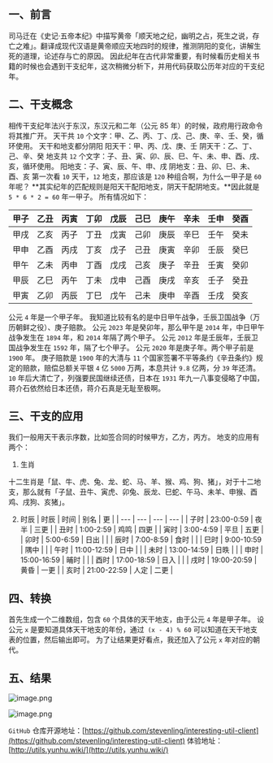 ## 一、前言
司马迁在《史记·五帝本纪》中描写黄帝「顺天地之纪，幽明之占，死生之说，存亡之难」。翻译成现代汉语是黄帝顺应天地四时的规律，推测阴阳的变化，讲解生死的道理，论述存与亡的原因。
因此纪年在古代非常重要，有时候看历史相关书籍的时候也会遇到干支纪年，这次稍微分析下，并用代码获取公历年对应的干支纪年。
## 二、干支概念
相传干支纪年法兴于东汉，东汉元和二年（公元 85 年）的时候，政府用行政命令将其推广开。
天干共 `10` 个文字：甲、乙、丙、丁、戊、己、庚、辛、壬、癸，循环使用。
天干和地支都分阴阳
阳天干：甲、丙、戊、庚、壬
阴天干：乙、丁、己、辛、癸
地支共 `12` 个文字：子、丑、寅、卯、辰、巳、午、未、申、酉、戌、亥，循环使用。
阳地支：子、寅、辰、午、申、戌
阴地支：丑、卯、巳、未、酉、亥
第一次看 `10` 天干，`12` 地支，那应该是 `120` 种组合啊，为什么一甲子是 `60` 年呢？
**其实纪年的匹配规则是阳天干配阳地支，阴天干配阴地支。**因此就是 `5 * 6 * 2 = 60` 年一甲子。
所有情况如下：

| 甲子 | 乙丑 | 丙寅 | 丁卯 | 戊辰 | 己巳 | 庚午 | 辛未 | 壬申 | 癸酉 |
| --- | --- | --- | --- | --- | --- | --- | --- | --- | --- |
| 甲戌 | 乙亥 | 丙子 | 丁丑 | 戊寅 | 己卯 | 庚辰 | 辛巳  | 壬午 | 癸未 |
| 甲申 | 乙酉 | 丙戌 | 丁亥 | 戊子 | 己丑 | 庚寅 | 辛卯 | 壬辰 | 癸巳 |
| 甲午 | 乙未 | 丙申 | 丁酉 | 戊戌 | 己亥 | 庚子 | 辛丑 | 壬寅 | 癸卯 |
| 甲辰 | 乙巳 | 丙午 | 丁未 | 戊申 | 己酉 | 庚戌 | 辛亥 | 壬子 | 癸丑 |
| 甲寅 | 乙卯 | 丙辰 | 丁巳 | 戊午 | 己未 | 庚申 | 辛酉 | 壬戌 | 癸亥 |

公元 `4` 年是一个甲子年。
我知道比较有名的是中日甲午战争，壬辰卫国战争（万历朝鲜之役）、庚子赔款。
公元 `2023` 年是癸卯年，那么甲午是 `2014` 年，中日甲午战争发生在 `1894` 年，和 `2014` 年隔了两个甲子。
公元 `2012` 年是壬辰年，壬辰卫国战争发生在 `1592` 年，隔了七个甲子。
公元 `2020` 年是庚子年。两个甲子前是 `1900` 年。
庚子赔款是 `1900` 年的大清与 `11` 个国家签署不平等条约《辛丑条约》规定的赔款，赔偿总额关平银 `4` 亿 `5000` 万两，本息共计 `9.8` 亿两，分 `39` 年还清。`10` 年后大清亡了，列强要民国继续还债，日本在 `1931` 年九一八事变侵略了中国，蒋介石依然给日本还债，蒋介石真是无耻至极啊。
## 三、干支的应用
我们一般用天干表示序数，比如签合同的时候甲方，乙方，丙方。
地支的应用有两个：

1. 生肖

十二生肖是「鼠、牛、虎、兔、龙、蛇、马、羊、猴、鸡、狗、猪」，对于十二地支，那么就有「子鼠、丑牛、寅虎、卯兔、辰龙、巳蛇、午马、未羊、申猴、酉鸡、戌狗、亥猪」。

2. 时辰
| 时辰 | 时间 | 别名 | 更 |
| --- | --- | --- | --- |
| 子时 | 23:00-0:59 | 夜半 | 三更 |
| 丑时 | 1:00-2:59 | 鸡鸣 | 四更 |
| 寅时 | 3:00-4:59 | 平旦 | 五更 |
| 卯时 | 5:00-6:59 | 日出 |  |
| 辰时 | 7:00-8:59 | 食时 |  |
| 巳时 | 9:00-10:59 | 隅中 |  |
| 午时 | 11:00-12:59 | 日中 |  |
| 未时 | 13:00-14:59 | 日昳 |  |
| 申时 | 15:00-16:59 | 晡时 |  |
| 酉时 | 17:00-18:59 | 日入 |  |
| 戌时 | 19:00-20:59 | 黄昏 | 一更 |
| 亥时 | 21:00-22:59 | 人定 | 二更 |

## 四、转换
首先生成一个二维数组，包含 `60` 个具体的天干地支，由于公元 `4` 年是甲子年。
设公元 `x` 是要知道具体天干地支的年份，通过` (x - 4) % 60` 可以知道在天干地支表的位置，然后输出即可。 
为了让结果更好看点，我还加入了公元 `x` 年对应的朝代。
## 五、结果
![image.png](https://cdn.nlark.com/yuque/0/2023/png/726118/1697713052080-a87676d3-4efa-4941-a8fd-66ede13ba2b6.png#averageHue=%23fefefe&clientId=uce17187f-b08d-4&from=paste&height=831&id=u0890a6dd&originHeight=831&originWidth=956&originalType=binary&ratio=1&rotation=0&showTitle=false&size=30496&status=done&style=none&taskId=ub2ae917c-889a-41f4-bf21-6c9ee086776&title=&width=956)

![image.png](https://cdn.nlark.com/yuque/0/2023/png/726118/1697713103109-6797ad15-6a90-44b3-bde4-ee9aae241407.png#averageHue=%23fefefe&clientId=uce17187f-b08d-4&from=paste&height=825&id=u6db7491d&originHeight=825&originWidth=953&originalType=binary&ratio=1&rotation=0&showTitle=false&size=30402&status=done&style=none&taskId=ueb06f121-e8e5-406a-a3ee-8b1865ab4ed&title=&width=953)

`GitHub` 仓库开源地址：[https://github.com/stevenling/interesting-util-client](https://github.com/stevenling/interesting-util-client)
体验地址：[http://utils.yunhu.wiki/](http://utils.yunhu.wiki/)
